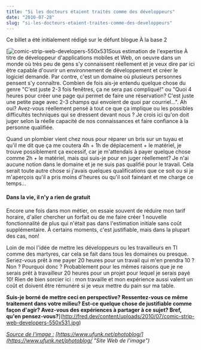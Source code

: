 ```yaml
---
title: "Si les docteurs étaient traités comme des développeurs"
date: "2010-07-28"
slug: "si-les-docteurs-etaient-traites-comme-des-developpeurs"
---
```


Ce billet a été initialement rédigé sur le défunt blogue À la base 2

[![](images/comic-strip-web-developers-550x531.jpg "comic-strip-web-developers-550x531")Sous estimation de l'expertise À titre de développeur d'applications mobiles et Web, on oeuvre dans un monde où très peu de gens s'y connaissent réellement et je veux dire par ici être capable d'ouvrir un environnement de développement et créer le logiciel demandé. Par contre, c'est un domaine où plusieurs personnes pensent s'y connaître. Combien de fois ais-je entendu quelque chose du genre "C'est juste 2-3 fois fenêtres, ça ne sera pas compliqué!" ou "Quoi 4 heures pour créer une page qui permet de faire une réservation? C'est juste une petite page avec 2-3 champs qui envoient de quoi par courriel...". Ah oui? Avez-vous réellement pensé à tout ce que ça implique ou les possibles difficultés techniques qui se dressent devant nous ? Je crois ici qu'on doit juger selon la réelle capacité de nos connaissances et faire confiance à la personne qualifiée.

Quand un plombier vient chez nous pour réparer un bris sur un tuyau et qu'il me dit que ça me coutera 4h + 1h de déplacement + le matériel, je trouve possiblement ça excessif, car je m'attendais à payer quelque chose comme 2h + le matériel, mais qui suis-je pour en juger réellement? Je n'ai aucune notion dans le domaine et je ne suis pas qualifié pour le travail. Cela serait toute autre chose si j'avais quelques qualifications que ce soit ou si je m'aperçois qu'il a pris moins d'heures ou qu'il soit fainéant et me charge ce temps...

#### Dans la vie, il n'y a rien de gratuit

Encore une fois dans mon métier, on essaie souvent de réduire mon tarif horaire, d'aller chercher un forfait ou de me faire créer 1 nouvelle fonctionnalité de plus qui n'était pas dans l'estimation initiale sans coût supplémentaire. À certains moments, c'est justifiable, mais dans la plupart des cas, non!

Loin de moi l'idée de mettre les développeurs ou les travailleurs en TI comme des martyres, car cela se fait dans tous les domaines ou presque. Seriez-vous prêt à me payer 20 heures pour un travail qui m'en prendra 10 ? Non ? Pourquoi donc ? Probablement pour les mêmes raisons que je ne serais prêt à travailleur 20 heures pour un projet pour lequel je serais payé 10! Rien de bien sorcier ici : mon travaille et mon expérience aussi valent un coût et doivent être rémunéré si je veux mettre du pain sur ma table.

**Suis-je borné de mettre ceci en perspective? Ressentez-vous ce même traitement dans votre milieu? Est-ce quelque chose de justifiable comme façon d'agir? Avez-vous des expériences à partager à ce sujet? Bref, qu'en pensez-vous?**](http://fred.dev/content/uploads/2010/07/comic-strip-web-developers-550x531.jpg)

[_Source de l'image :_](http://fred.dev/content/uploads/2010/07/comic-strip-web-developers-550x531.jpg) _[https://www.ufunk.net/photoblog/](https://www.ufunk.net/photoblog/ "Site Web de l'image")_
